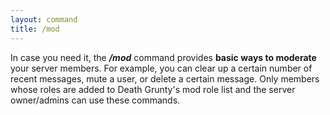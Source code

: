 ```yaml
---
layout: command
title: /mod
---
```


In case you need it, the ***/mod*** command provides **basic ways to moderate** your server members. For example, you can clear up a certain number of recent messages, mute a user, or delete a certain message. Only members whose roles are added to Death Grunty's mod role list and the server owner/admins can use these commands. 
